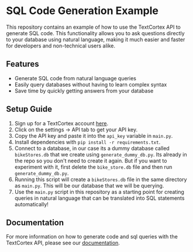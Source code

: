 # SQL Code Generation Example

This repository contains an example of how to use the TextCortex API to generate SQL code.
This functionality allows you to ask questions directly to your database using natural language, making it much easier
and faster for developers and non-technical users alike.

## Features

* Generate SQL code from natural language queries
* Easily query databases without having to learn complex syntax
* Save time by quickly getting answers from your database

## Setup Guide

1. Sign up for a TextCortex account [here](https://www.textcortex.ai/).
2. Click on the settings -> API tab to get your API key.
3. Copy the API key and paste it into the `api_key` variable in `main.py`.
4. Install dependencies with `pip install -r requirements.txt`.
5. Connect to a database, in our case its a dummy database called `bikeStores.db` that we create
   using `generate_dummy_db.py`. Its already in the repo so you don't need to create it again. But if you want to
   experiment with it, first delete the `bike_store.db` file and then run `generate_dummy_db.py`.
6. Running this script will create a `bikeStores.db` file in the same directory as `main.py`. This will be our database
   that we will be querying.
7. Use the `main.py` script in this repository as a starting point for creating queries in natural language that can be
   translated into SQL statements automatically!

## Documentation

For more information on how to generate code and sql queries with the TextCortex API, please see
our [documentation](https://docs.textcortex.com).